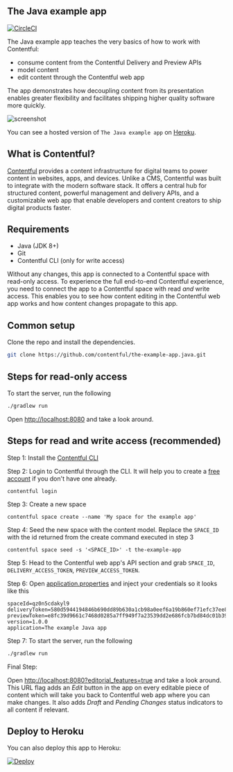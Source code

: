 ## The Java example app

[![CircleCI](https://circleci.com/gh/contentful/the-example-app.java.svg?style=svg)](https://circleci.com/gh/contentful/the-example-app.java)

The Java example app teaches the very basics of how to work with Contentful:

- consume content from the Contentful Delivery and Preview APIs
- model content
- edit content through the Contentful web app

The app demonstrates how decoupling content from its presentation enables greater flexibility and facilitates shipping higher quality software more quickly.

![screenshot](https://images.contentful.com/88dyiqcr7go8/1ITbJQboPGmAOcEegiw20y/a9a045dff5be48bb6c09c375d33a2ed5/the-example-app-java.herokuapp.com.png)

You can see a hosted version of `The Java example app` on <a href="https://the-example-app-java.herokuapp.com/" target="_blank">Heroku</a>.

## What is Contentful?

[Contentful](https://www.contentful.com) provides a content infrastructure for digital teams to power content in websites, apps, and devices. Unlike a CMS, Contentful was built to integrate with the modern software stack. It offers a central hub for structured content, powerful management and delivery APIs, and a customizable web app that enable developers and content creators to ship digital products faster.

## Requirements

* Java (JDK 8+)
* Git
* Contentful CLI (only for write access)

Without any changes, this app is connected to a Contentful space with read-only access. To experience the full end-to-end Contentful experience, you need to connect the app to a Contentful space with read _and_ write access. This enables you to see how content editing in the Contentful web app works and how content changes propagate to this app.

## Common setup

Clone the repo and install the dependencies.

```bash
git clone https://github.com/contentful/the-example-app.java.git
```

## Steps for read-only access

To start the server, run the following

```bash
./gradlew run
```

Open [http://localhost:8080](http://localhost:8080) and take a look around.


## Steps for read and write access (recommended)

Step 1: Install the [Contentful CLI](https://www.npmjs.com/package/contentful-cli)

Step 2: Login to Contentful through the CLI. It will help you to create a [free account](https://www.contentful.com/sign-up/) if you don't have one already.
```
contentful login
```
Step 3: Create a new space
```
contentful space create --name 'My space for the example app'
```
Step 4: Seed the new space with the content model. Replace the `SPACE_ID` with the id returned from the create command executed in step 3
```
contentful space seed -s '<SPACE_ID>' -t the-example-app
```
Step 5: Head to the Contentful web app's API section and grab `SPACE_ID`, `DELIVERY_ACCESS_TOKEN`, `PREVIEW_ACCESS_TOKEN`.

Step 6: Open [application.properties](/src/main/resources/application.properties) and inject your credentials so it looks like this

```
spaceId=qz0n5cdakyl9
deliveryToken=580d5944194846b690dd89b630a1cb98a0eef6a19b860ef71efc37ee8076ddb8
previewToken=e8fc39d9661c7468d0285a7ff949f7a23539dd2e686fcb7bd84dc01b392d698b
version=1.0.0
application=The example Java app
```

Step 7: To start the server, run the following

```bash
./gradlew run
```

Final Step:

Open [http://localhost:8080?editorial_features=true](http://localhost:8080?editorial_features=true) and take a look around. This URL flag adds an _Edit_ button in the app on every editable piece of content which will take you back to Contentful web app where you can make changes. It also adds _Draft_ and _Pending Changes_ status indicators to all content if relevant.

## Deploy to Heroku
You can also deploy this app to Heroku:

[![Deploy](https://www.herokucdn.com/deploy/button.svg)](https://heroku.com/deploy)

